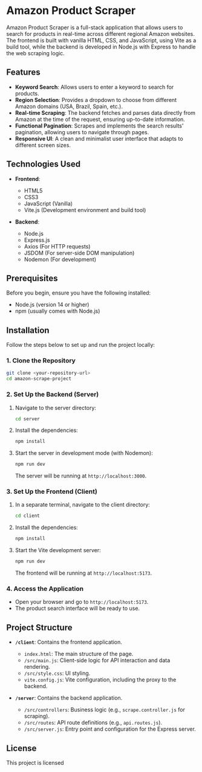 # Amazon Product Scraper

Amazon Product Scraper is a full-stack application that allows users to search for products in real-time across different regional Amazon websites. The frontend is built with vanilla HTML, CSS, and JavaScript, using Vite as a build tool, while the backend is developed in Node.js with Express to handle the web scraping logic.

<!-- Add an application screenshot here -->
<!-- Example: ![App Screenshot](path/to/image.png) -->

## Features

- **Keyword Search**: Allows users to enter a keyword to search for products.
- **Region Selection**: Provides a dropdown to choose from different Amazon domains (USA, Brazil, Spain, etc.).
- **Real-time Scraping**: The backend fetches and parses data directly from Amazon at the time of the request, ensuring up-to-date information.
- **Functional Pagination**: Scrapes and implements the search results' pagination, allowing users to navigate through pages.
- **Responsive UI**: A clean and minimalist user interface that adapts to different screen sizes.

## Technologies Used

- **Frontend**:
  - HTML5
  - CSS3
  - JavaScript (Vanilla)
  - Vite.js (Development environment and build tool)

- **Backend**:
  - Node.js
  - Express.js
  - Axios (For HTTP requests)
  - JSDOM (For server-side DOM manipulation)
  - Nodemon (For development)

## Prerequisites

Before you begin, ensure you have the following installed:
- Node.js (version 14 or higher)
- npm (usually comes with Node.js)

## Installation

Follow the steps below to set up and run the project locally:

### 1. Clone the Repository
```bash
git clone <your-repository-url>
cd amazon-scrape-project
```

### 2. Set Up the Backend (Server)
1. Navigate to the server directory:
   ```bash
   cd server
   ```
2. Install the dependencies:
   ```bash
   npm install
   ```
3. Start the server in development mode (with Nodemon):
   ```bash
   npm run dev
   ```
   The server will be running at `http://localhost:3000`.

### 3. Set Up the Frontend (Client)
1. In a separate terminal, navigate to the client directory:
   ```bash
   cd client
   ```
2. Install the dependencies:
   ```bash
   npm install
   ```
3. Start the Vite development server:
   ```bash
   npm run dev
   ```
   The frontend will be running at `http://localhost:5173`.

### 4. Access the Application
- Open your browser and go to `http://localhost:5173`.
- The product search interface will be ready to use.

## Project Structure

- **`/client`**: Contains the frontend application.
  - `index.html`: The main structure of the page.
  - `/src/main.js`: Client-side logic for API interaction and data rendering.
  - `/src/style.css`: UI styling.
  - `vite.config.js`: Vite configuration, including the proxy to the backend.

- **`/server`**: Contains the backend application.
  - `/src/controllers`: Business logic (e.g., `scrape.controller.js` for scraping).
  - `/src/routes`: API route definitions (e.g., `api.routes.js`).
  - `/src/server.js`: Entry point and configuration for the Express server.

## License

This project is licensed